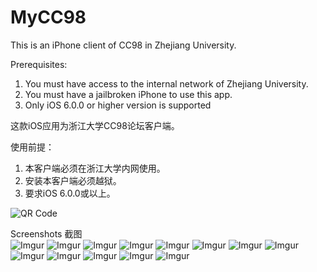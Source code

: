 MyCC98
======

This is an iPhone client of CC98 in Zhejiang University.  

Prerequisites:  
1. You must have access to the internal network of Zhejiang University.  
2. You must have a jailbroken iPhone to use this app.  
3. Only iOS 6.0.0 or higher version is supported

这款iOS应用为浙江大学CC98论坛客户端。  

使用前提：  
1. 本客户端必须在浙江大学内网使用。  
2. 安装本客户端必须越狱。  
3. 要求iOS 6.0.0或以上。

![QR Code](http://i.imgur.com/n7XGyWB.png)


Screenshots 截图  
![Imgur](http://i.imgur.com/aV5RvSw.png)
![Imgur](http://i.imgur.com/eKQc7hR.png)
![Imgur](http://i.imgur.com/rqxutNc.png)
![Imgur](http://i.imgur.com/B0vzM4E.png)
![Imgur](http://i.imgur.com/Z49bAAn.png)
![Imgur](http://i.imgur.com/P35SmdC.png)
![Imgur](http://i.imgur.com/JGg3CtE.png)
![Imgur](http://i.imgur.com/zLQRcTW.png)
![Imgur](http://i.imgur.com/fZH21nY.png)
![Imgur](http://i.imgur.com/9lz74Kj.png)
![Imgur](http://i.imgur.com/a08n8n2.png)
![Imgur](http://i.imgur.com/xyi7rne.png)
![Imgur](http://i.imgur.com/tOxTt98.png)
